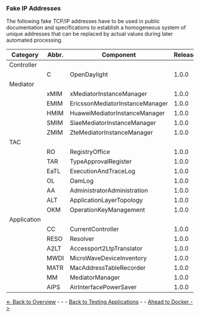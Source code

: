 ### Fake IP Addresses  

The following fake TCP/IP addresses have to be used in public documentation and specifications to establish a homogeneous system of unique addresses that can be replaced by actual values during later automated processing.  

| Category | Abbr. | Component | Release | IP | TCP |
|---|---|---|---|---|---|
| Controller |  |  |  |  |  |
|  | C | OpenDaylight | 1.0.0 | 10.118.125.157 | 8443
| Mediator |  |  |  |  |  |
|  | xMIM | xMediatorInstanceManager | 1.0.0 | 10.118.132.1 | 99999
|  | EMIM | EricssonMediatorInstanceManager | 1.0.0 | 10.118.132.2 | 99999
|  | HMIM | HuaweiMediatorInstanceManager | 1.0.0 | 10.118.132.3 | 99999
|  | SMIM | SiaeMediatorInstanceManager | 1.0.0 | 10.118.132.4 | 99999
|  | ZMIM | ZteMediatorInstanceManager | 1.0.0 | 10.118.132.5 | 99999
| TAC |  |  |  |  |  |
|  | RO | RegistryOffice | 1.0.0 | 10.118.125.157 | 1000
|  | TAR | TypeApprovalRegister | 1.0.0 | 10.118.125.157 | 1001
|  | EaTL | ExecutionAndTraceLog | 1.0.0 | 10.118.125.157 | 1002
|  | OL | OamLog | 1.0.0 | 10.118.125.157 | 1003
|  | AA | AdministratorAdministration | 1.0.0 | 10.118.125.157 | 1004
|  | ALT | ApplicationLayerTopology | 1.0.0 | 10.118.125.157 | 1005
|  | OKM | OperationKeyManagement | 1.0.0 | 10.118.125.157 | 1006
| Application |  |  |  |  |  |
|  | CC | CurrentController | 1.0.0 | 10.118.125.157 | 2000
|  | RESO | Resolver | 1.0.0 | 10.118.125.157 | 2001
|  | A2LT | Accessport2LtpTranslator  | 1.0.0 | 10.118.125.157 | 2002
|  | MWDI | MicroWaveDeviceInventory  | 1.0.0 | 10.118.125.157 | 2003
|  | MATR | MacAddressTableRecorder | 1.0.0 | 10.118.125.157 | 2004
|  | MM | MediatorManager | 1.0.0 | 10.118.125.157 | 2005
|  | AIPS | AirInterfacePowerSaver  | 1.0.0 | 10.118.125.157 | 2006


[<- Back to Overview](../Overview/Overview.md) - - - [Back to Testing Applications](../../../TestingApplications.md) - - [Ahead to Docker ->](../../Tools/Docker/ConceptsAndOverview.md)